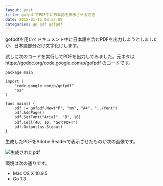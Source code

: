 ```yaml
---
layout: post
title: gofpdfでPDF中に日本語を表示させる方法
date: 2015-01-15 03:57:09
categories: go pdf gofpdf
---
```

<!-- {% raw %} -->
<p>gofpdfを用いてドキュメント中に日本語を含むPDFを出力しようとしましたが、日本語部分だけ文字化けします。</p>

<p>試しに次のコードを実行してPDFを出力してみました。元ネタはhttps://godoc.org/code.google.com/p/gofpdf のコードです。</p>

<pre><code>package main

import (
    "code.google.com/p/gofpdf"
    "os"
)

func main() {
    pdf := gofpdf.New("P", "mm", "A4", "../font")
    pdf.AddPage()
    pdf.SetFont("Arial", "B", 16)
    pdf.Cell(40, 10, "GoでPDF!")
    pdf.Output(os.Stdout)
}
</code></pre>

<p>生成したPDFをAdobe Readerで表示させたものが次の画像です。</p>

<p><img src="https://i.stack.imgur.com/RE86E.png" alt="生成されたpdf"></p>

<p>環境は次の通りです。</p>

<ul>
<li>Mac OS X 10.9.5</li>
<li>Go 1.3</li>
</ul>
<!-- {% endraw %} -->
